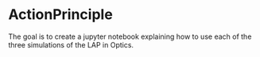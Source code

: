 # ActionPrinciple
The goal is to create a jupyter notebook explaining how to use each of the three simulations of the LAP in Optics. 
